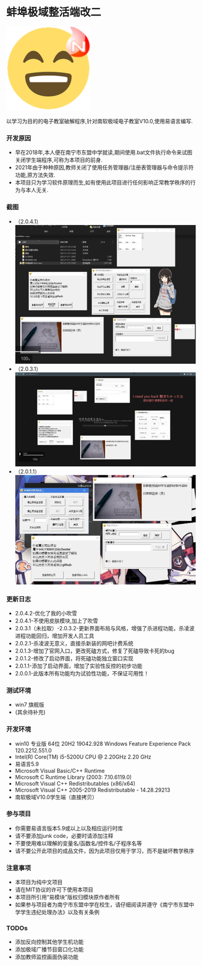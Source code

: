 # 蚌埠极域整活端改二

![LOGO](https://raw.githubusercontent.com/M3351AN/NsoftKiller/main/%E5%9B%BE%E7%89%87%E8%B5%84%E6%BA%90%E4%B8%8E%E5%9B%BE%E6%A0%87/%E6%9E%81%E5%9F%9F%E9%BB%84%E8%B1%86.png)

以学习为目的的电子教室破解程序,针对南软极域电子教室V10.0,使用易语言编写.
### 开发原因
- 早在2018年,本人便在南宁市东盟中学就读,期间使用.bat文件执行命令来试图关闭学生端程序,可称为本项目的前身.
- 2021年由于种种原因,教师关闭了使用任务管理器/注册表管理器与命令提示符功能,原方法失效.
- 本项目只为学习软件原理而生,如有使用此项目进行任何影响正常教学秩序的行为与本人无关.

### 截图
- （2.0.4.1）
![SCREENSHOT2041](https://raw.githubusercontent.com/M3351AN/NsoftKiller/main/%E5%9B%BE%E7%89%87%E8%B5%84%E6%BA%90%E4%B8%8E%E5%9B%BE%E6%A0%87/SCREENSHOT2041.jpg)
- （2.0.3.1）
![SCREENSHOT2031](https://raw.githubusercontent.com/M3351AN/NsoftKiller/main/%E5%9B%BE%E7%89%87%E8%B5%84%E6%BA%90%E4%B8%8E%E5%9B%BE%E6%A0%87/SCREENSHOT2031.jpg)
- （2.0.1.1）
![SCREENSHOT](https://raw.githubusercontent.com/M3351AN/NsoftKiller/main/%E5%9B%BE%E7%89%87%E8%B5%84%E6%BA%90%E4%B8%8E%E5%9B%BE%E6%A0%87/SCREENSHOT.JPG)
### 更新日志
- 2.0.4.2-优化了我的小吹雪
- 2.0.4.1-不使用皮肤模块,加上了吹雪
- 2.0.3.1（未拉取）-2.0.3.2-更新界面布局与风格，增强了杀进程功能，杀凌波进程功能回归，增加开发人员工具
- 2.0.2.1-杀凌波无意义，直接杀新装的网吧计费系统
- 2.0.1.3-增加了官网入口，更改死磕方式，修复了死磕导致卡死的bug
- 2.0.1.2-修改了启动界面，将死磕功能独立窗口实现
- 2.0.1.1-添加了启动界面，增加了实验性反控的初步功能
- 2.0.0.1-此版本所有功能均为试验性功能，不保证可用性！
### 测试环境
- win7 旗舰版
- (其余待补充)

### 开发环境
- win10 专业版 64位 20H2 19042.928 Windows Feature Experience Pack 120.2212.551.0
- Intel(R) Core(TM) i5-5200U CPU @ 2.20GHz   2.20 GHz
- 易语言5.9
- Microsoft Visual Basic/C++ Runtime
- Microsoft C Runtime Library (2003: 7.10.6119.0)
- Microsoft Visual C++ Redistributables (x86/x64)
- Microsoft Visual C++ 2005-2019 Redistributable - 14.28.29213
- 南软极域V10.0学生端（直接拷贝）
### 参与项目
- 你需要易语言版本5.9或以上以及相应运行时库
- 请不要添加junk code，必要时请添加注释
- 不要使用难以理解的变量名/函数名/控件名/子程序名等
- 请不要公开此项目的成品文件，因为此项目仅用于学习，而不是破坏教学秩序
### 注意事项
- 本项目为纯中文项目
- 请在MIT协议的许可下使用本项目
- 本项目所引用“易模块”版权归模块原作者所有
- 如果参与项目者为南宁市东盟中学在校生，请仔细阅读并遵守《南宁市东盟中学学生违纪处理办法》以及有关条例
### TODOs
- 添加反向控制其他学生机功能
- 添加极域广播节目窗口化功能
- 添加教师监控画面伪装功能
